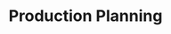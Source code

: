 ---
title: "Production Planning"
description: "Create stunning user interfaces with our comprehensive design system built on TailwindCSS. Customize everything to match your brand."
layout: "simple"
---